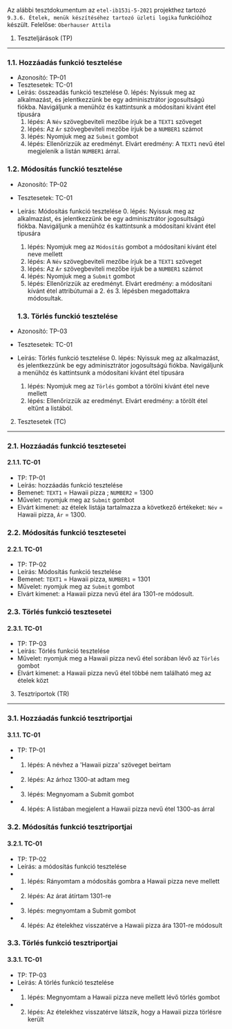 Az alábbi tesztdokumentum az `etel-ib153i-5-2021` projekthez tartozó
`9.3.6. Ételek, menük készítéséhez tartozó üzleti logika` funkcióihoz
készült. Felelőse: `Oberhauser Attila`

1. Teszteljárások (TP)
----------------------

### 1.1. Hozzáadás funkció tesztelése

-   Azonosító: TP-01
-   Tesztesetek: TC-01
-   Leírás: összeadás funkció tesztelése
    0.  lépés: Nyissuk meg az alkalmazást, és jelentkezzünk be egy
        adminisztrátor jogosultságú fiókba. Navigáljunk a menühöz és
        kattintsunk a módosítani kívánt étel típusára
    1.  lépés: A `Név` szövegbeviteli mezőbe írjuk be a `TEXT1` szöveget
    2.  lépés: Az `Ár` szövegbeviteli mezőbe írjuk be a `NUMBER1` számot
    3.  lépés: Nyomjuk meg az `Submit` gombot
    4.  lépés: Ellenőrizzük az eredményt. Elvárt eredmény: A `TEXT1`
        nevű étel megjelenik a listán `NUMBER1` árral.

### 1.2. Módosítás funckió tesztelése

-   Azonosító: TP-02
-   Tesztesetek: TC-01
-   Leírás: Módosítás funkció tesztelése
    0.  lépés: Nyissuk meg az alkalmazást, és jelentkezzünk be egy
        adminisztrátor jogosultságú fiókba. Navigáljunk a menühöz és
        kattintsunk a módosítani kívánt étel típusára
    1.  lépés: Nyomjuk meg az `Módosítás` gombot a módosítani kívánt
        étel neve mellett
    2.  lépés: A `Név` szövegbeviteli mezőbe írjuk be a `TEXT1` szöveget
    3.  lépés: Az `Ár` szövegbeviteli mezőbe írjuk be a `NUMBER1` számot
    4.  lépés: Nyomjuk meg a `Submit` gombot
    5.  lépés: Ellenőrizzük az eredményt. Elvárt eredmény: a módosítani
        kívánt étel attribútumai a 2. és 3. lépésben megadottakra
        módosultak.

    ### 1.3. Törlés funckió tesztelése

-   Azonosító: TP-03
-   Tesztesetek: TC-01
-   Leírás: Törlés funkció tesztelése
    0.  lépés: Nyissuk meg az alkalmazást, és jelentkezzünk be egy
        adminisztrátor jogosultságú fiókba. Navigáljunk a menühöz és
        kattintsunk a módosítani kívánt étel típusára
    1.  lépés: Nyomjuk meg az `Törlés` gombot a törölni kívánt étel neve
        mellett
    2.  lépés: Ellenőrizzük az eredményt. Elvárt eredmény: a törölt étel
        eltűnt a listából.

2. Tesztesetek (TC)
-------------------

### 2.1. Hozzáadás funkció tesztesetei

#### 2.1.1. TC-01

-   TP: TP-01
-   Leírás: hozzáadás funkció tesztelése
-   Bemenet: `TEXT1` = Hawaii pizza ; `NUMBER2` = 1300
-   Művelet: nyomjuk meg az `Submit` gombot
-   Elvárt kimenet: az ételek listája tartalmazza a következő értékeket:
    `Név` = Hawaii pizza, `Ár` = 1300.

### 2.2. Módosítás funkció tesztesetei

#### 2.2.1. TC-01

-   TP: TP-02
-   Leírás: Módosítás funkció tesztelése
-   Bemenet: `TEXT1` = Hawaii pizza, `NUMBER1` = 1301
-   Művelet: nyomjuk meg az `Submit` gombot
-   Elvárt kimenet: a Hawaii pizza nevű étel ára 1301-re módosult.

### 2.3. Törlés funkció tesztesetei

#### 2.3.1. TC-01

-   TP: TP-03
-   Leírás: Törlés funkció tesztelése
-   Művelet: nyomjuk meg a Hawaii pizza nevű étel sorában lévő az
    `Törlés` gombot
-   Elvárt kimenet: a Hawaii pizza nevű étel többé nem található meg az
    ételek közt

3. Tesztriportok (TR)
-------------------

### 3.1. Hozzáadás funkció tesztriportjai

#### 3.1.1. TC-01

-   TP: TP-01
-   1. lépés: A névhez a 'Hawaii pizza' szöveget beírtam
-   2. lépés: Az árhoz 1300-at adtam meg
-   3. lépés: Megnyomam a Submit gombot
-   4. lépés: A listában megjelent a Hawaii pizza nevű étel 1300-as árral

### 3.2. Módosítás funkció tesztriportjai

#### 3.2.1. TC-01

-   TP: TP-02
-   Leírás: a módosítás funkció tesztelése
-   1. lépés: Rányomtam a módosítás gombra a Hawaii pizza neve mellett
-   2. lépés: Az árat átírtam 1301-re
-   3. lépés: megnyomtam a Submit gombot
-   4. lépés: Az ételekhez visszatérve a Hawaii pizza ára 1301-re módosult	

### 3.3. Törlés funkció tesztriportjai

#### 3.3.1. TC-01

-   TP: TP-03
-   Leírás: A törlés funkció tesztelése
-   1. lépés: Megnyomtam a Hawaii pizza neve mellett lévő törlés gombot
-   2. lépés: Az ételekhez visszatérve látszik, hogy a Hawaii pizza törlésre került



